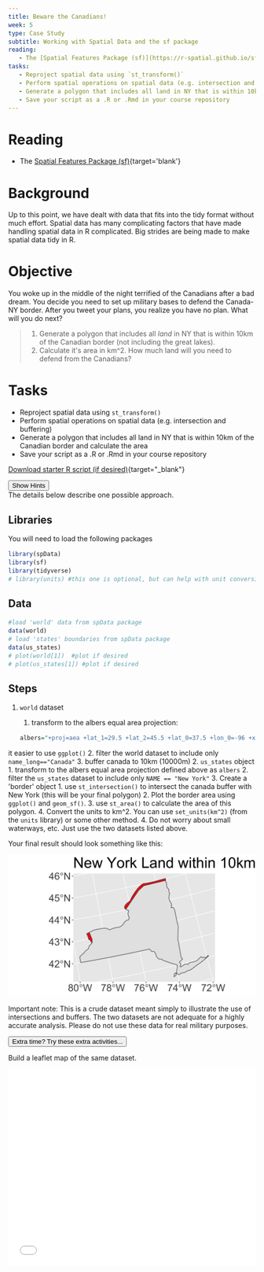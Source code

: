 ```yaml
---
title: Beware the Canadians!
week: 5
type: Case Study
subtitle: Working with Spatial Data and the sf package
reading:
   - The [Spatial Features Package (sf)](https://r-spatial.github.io/sf/){target='blank'}
tasks:
   - Reproject spatial data using `st_transform()`
   - Perform spatial operations on spatial data (e.g. intersection and buffering)
   - Generate a polygon that includes all land in NY that is within 10km of the Canadian border and calculate the area
   - Save your script as a .R or .Rmd in your course repository
---
```





# Reading

- The [Spatial Features Package (sf)](https://r-spatial.github.io/sf/){target='blank'}

# Background
Up to this point, we have dealt with data that fits into the tidy format without much effort. Spatial data has many complicating factors that have made handling spatial data in R complicated. Big strides are being made to make spatial data tidy in R. 


# Objective

You woke up in the middle of the night terrified of the Canadians after a bad dream.  You decide you need to set up military bases to defend the Canada-NY border. After you tweet your plans, you realize you have no plan.  What will you do next?

> 1) Generate a polygon that includes all _land_ in NY that is within 10km of the Canadian border (not including the great lakes).
> 2) Calculate it's area in km^2.  How much land will you need to defend from the Canadians?


# Tasks

- Reproject spatial data using `st_transform()`
- Perform spatial operations on spatial data (e.g. intersection and buffering)
- Generate a polygon that includes all land in NY that is within 10km of the Canadian border and calculate the area
- Save your script as a .R or .Rmd in your course repository

[<i class="fa fa-file-code-o fa-1x" aria-hidden="true"></i> Download starter R script (if desired)](scripts/CS_05_nocomments.R){target="_blank"}


<div class="well">
<button data-toggle="collapse" class="btn btn-primary btn-sm round" data-target="#demo1">Show Hints</button>
<div id="demo1" class="collapse">
The details below describe one possible approach.

## Libraries
You will need to load the following packages

```r
library(spData)
library(sf)
library(tidyverse)
# library(units) #this one is optional, but can help with unit conversions.
```

## Data

```r
#load 'world' data from spData package
data(world)  
# load 'states' boundaries from spData package
data(us_states)
# plot(world[1])  #plot if desired
# plot(us_states[1]) #plot if desired
```

## Steps
1. `world` dataset
    1. transform to the albers equal area projection:
    
    ```r
    albers="+proj=aea +lat_1=29.5 +lat_2=45.5 +lat_0=37.5 +lon_0=-96 +x_0=0 +y_0=0 +ellps=GRS80 +datum=NAD83 +units=m +no_defs"
    ```
it easier to use `ggplot()`
    2. filter the world dataset to include only `name_long=="Canada"` 
    3. buffer canada to 10km (10000m)
2. `us_states` object    
    1. transform to the albers equal area projection defined above as `albers`
    2. filter the `us_states` dataset to include only `NAME == "New York"`
3. Create a 'border' object
    1. use `st_intersection()` to intersect the canada buffer with New York (this will be your final polygon)
    2. Plot the border area using `ggplot()` and `geom_sf()`.
    3. use `st_area()` to calculate the area of this polygon.
    4. Convert the units to km^2.  You can use `set_units(km^2)` (from the `units` library) or some other method.
4. Do not worry about small waterways, etc.  Just use the two datasets listed above.

</div>
</div>

Your final result should look something like this:

![](CS_05_files/figure-html/unnamed-chunk-4-1.png)<!-- -->

Important note:  This is a crude dataset meant simply to illustrate the use of intersections and buffers.  The two datasets are not adequate for a highly accurate analysis.  Please do not use these data for real military purposes.

<div class="extraswell">
<button data-toggle="collapse" class="btn btn-link" data-target="#extras">
Extra time? Try these extra activities...
</button>
<div id="extras" class="collapse">

Build a leaflet map of the same dataset.



<iframe id="test"  style=" height:400px; width:100%;" scrolling="no"  frameborder="0" src="CS05_leaflet.html"></iframe>


</div>
</div>
